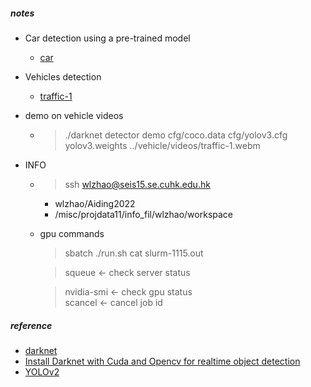 
##### notes  
* Car detection using a pre-trained model  
    - [car](/vehicle/output/predictions.jpg) 

* Vehicles detection 
    - [traffic-1](/vehicle/output/traffic-1.jpg)


* demo on vehicle videos  
    - > ./darknet detector demo cfg/coco.data cfg/yolov3.cfg yolov3.weights ../vehicle/videos/traffic-1.webm 
   

* INFO
    - > ssh wlzhao@seis15.se.cuhk.edu.hk  
        + wlzhao/Aiding2022  
        + /misc/projdata11/info_fil/wlzhao/workspace

    - gpu commands  
      > sbatch ./run.sh 
      > cat slurm-1115.out 

      > squeue <- check server status 

      > nvidia-smi  <- check gpu status  
      > scancel <id> <- cancel job id 


##### reference  
* [darknet](https://pjreddie.com/darknet/yolo/)
* [Install Darknet with Cuda and Opencv for realtime object detection](https://efcomputer.net.au/blog/4-steps-to-install-darknet-with-cuda-and-opencv-for-realtime-object-detection/)
* [YOLOv2](https://cloudxlab.com/blog/object-detection-yolo-and-python-pydarknet/) 